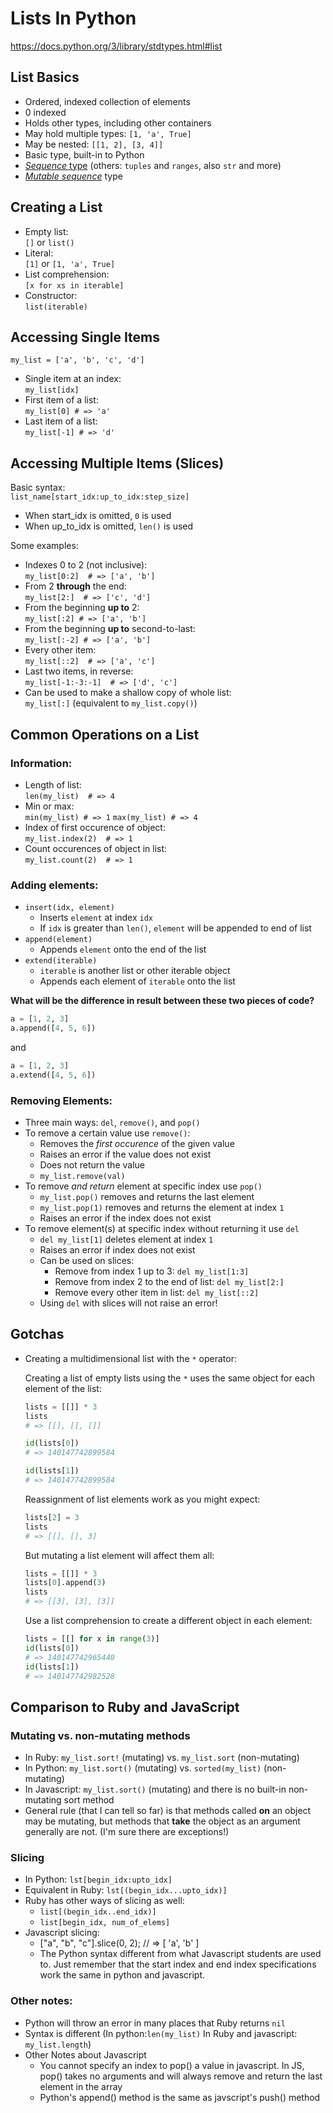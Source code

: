 # Lists In Python

https://docs.python.org/3/library/stdtypes.html#list

## List Basics

* Ordered, indexed collection of elements
* 0 indexed
* Holds other types, including other containers
* May hold multiple types: `[1, 'a', True]`
* May be nested: `[[1, 2], [3, 4]]`
* Basic type, built-in to Python
* [*Sequence* type](https://docs.python.org/3/library/stdtypes.html#list) (others: `tuples` and `ranges`, also `str` and more)
* [*Mutable sequence*](https://docs.python.org/3/library/stdtypes.html#mutable-sequence-types) type

## Creating a List

* Empty list: <br>`[]` or `list()`
* Literal: <br>`[1]` or `[1, 'a', True]`
* List comprehension: <br>`[x for xs in iterable]`
* Constructor: <br>`list(iterable)`

## Accessing Single Items

`my_list = ['a', 'b', 'c', 'd']`

* Single item at an index: <br>`my_list[idx]`
* First item of a list: <br>`my_list[0] # => 'a'`
* Last item of a list: <br>`my_list[-1] # => 'd'`

## Accessing Multiple Items (Slices)

Basic syntax: <br>`list_name[start_idx:up_to_idx:step_size]`

* When start_idx is omitted, `0` is used
* When up_to_idx is omitted, `len()` is used

Some examples:
* Indexes 0 to 2 (not inclusive): <br>`my_list[0:2]  # => ['a', 'b']`
* From 2 **through** the end: <br>`my_list[2:]  # => ['c', 'd']`
* From the beginning **up to** 2: <br>`my_list[:2] # => ['a', 'b']`
* From the beginning **up to** second-to-last: <br>`my_list[:-2] # => ['a', 'b']`
* Every other item: <br>`my_list[::2]  # => ['a', 'c']`
* Last two items, in reverse: <br>`my_list[-1:-3:-1]  # => ['d', 'c']`
* Can be used to make a shallow copy of whole list: <br>`my_list[:]` (equivalent to `my_list.copy()`)

## Common Operations on a List

### Information:

* Length of list: <br>`len(my_list)  # => 4`
* Min or max: <br>`min(my_list) # => 1` `max(my_list) # => 4`
* Index of first occurence of object: <br>`my_list.index(2)  # => 1`
* Count occurences of object in list: <br>`my_list.count(2)  # => 1`

### Adding elements:

* `insert(idx, element)`
    - Inserts `element` at index `idx`
    - If `idx` is greater than `len()`, `element` will be appended to end of
        list
* `append(element)`
    - Appends `element` onto the end of the list
* `extend(iterable)`
    - `iterable` is another list or other iterable object
    - Appends each element of `iterable` onto the list

**What will be the difference in result between these two pieces of code?**
```python
a = [1, 2, 3]
a.append([4, 5, 6])
```
and
```python
a = [1, 2, 3]
a.extend([4, 5, 6])
```

### Removing Elements:

* Three main ways: `del`, `remove()`, and `pop()`
* To remove a certain value use `remove()`:
    - Removes the *first occurence* of the given value
    - Raises an error if the value does not exist
    - Does not return the value
    - `my_list.remove(val)`
* To remove *and return* element at specific index use `pop()`
    - `my_list.pop()` removes and returns the last element
    - `my_list.pop(1)` removes and returns the element at index `1`
    - Raises an error if the index does not exist
* To remove element(s) at specific index without returning it use `del`
    - `del my_list[1]` deletes element at index `1`
    - Raises an error if index does not exist
    - Can be used on slices:
        * Remove from index 1 up to 3: `del my_list[1:3]`
        * Remove from index 2 to the end of list: `del my_list[2:]`
        * Remove every other item in list: `del my_list[::2]`
    - Using `del` with slices will not raise an error!

## Gotchas

* Creating a multidimensional list with the `*` operator:

    Creating a list of empty lists using the `*` uses the same object for each element of the list:
    ```python
    lists = [[]] * 3
    lists
    # => [[], [], []]

    id(lists[0])
    # => 140147742899584

    id(lists[1])
    # => 140147742899584
    ```

    Reassignment of list elements work as you might expect:
    ```python
    lists[2] = 3
    lists
    # => [[], [], 3]
    ```

    But mutating a list element will affect them all:
    ```python
    lists = [[]] * 3
    lists[0].append(3)
    lists
    # => [[3], [3], [3]]
    ```

    Use a list comprehension to create a different object in each element:
    ```python
    lists = [[] for x in range(3)]
    id(lists[0])
    # => 140147742965440
    id(lists[1])
    # => 140147742982528
    ```

## Comparison to Ruby and JavaScript

### Mutating vs. non-mutating methods
* In Ruby: `my_list.sort!` (mutating) vs. `my_list.sort` (non-mutating)
* In Python: `my_list.sort()` (mutating) vs. `sorted(my_list)` (non-mutating)
* In Javascript: `my_list.sort()` (mutating) and there is no built-in non-mutating sort method
* General rule (that I can tell so far) is that methods called **on** an object may be mutating, but methods that **take** the object as an
        argument generally are not. (I'm sure there are exceptions!)
### Slicing
* In Python: `lst[begin_idx:upto_idx]`
* Equivalent in Ruby: `lst[(begin_idx...upto_idx)]`
* Ruby has other ways of slicing as well:
   * `list[(begin_idx..end_idx)]`
   * `list[begin_idx, num_of_elems]`
* Javascript slicing:
   * ["a", "b", "c"].slice(0, 2);  // => [ 'a', 'b' ]
   * The Python syntax different from what Javascript students are used to.  Just remember that the start index and end index specifications work the same in python and javascript.

### Other notes:
* Python will throw an error in many places that Ruby returns `nil`
* Syntax is different (In python:`len(my_list)` In Ruby and javascript: `my_list.length`)
* Other Notes about Javascript
    - You cannot specify an index to pop() a value in javascript. In JS, pop() takes no arguments and will always remove and return the last element in the array
    - Python's append() method is the same as javscript's push() method



